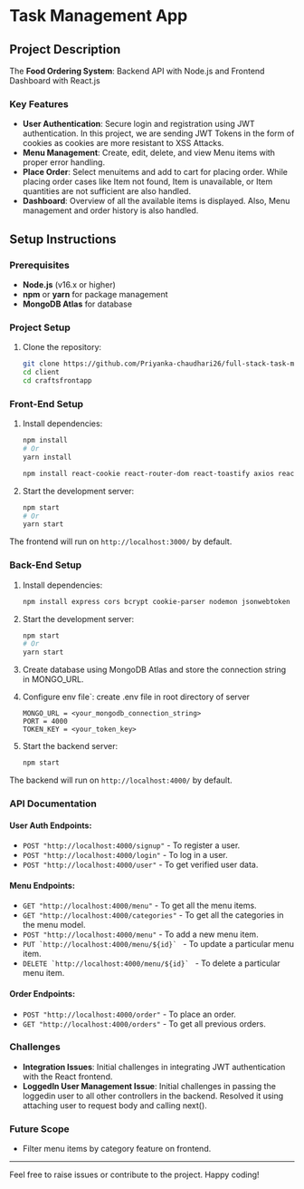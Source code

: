 # Task Management App

## Project Description
The **Food Ordering System**: Backend API with Node.js and Frontend Dashboard with React.js
### Key Features
- **User Authentication**: Secure login and registration using JWT authentication. In this project, we are sending JWT Tokens in the form of cookies as cookies are more resistant to XSS Attacks.
- **Menu Management**: Create, edit, delete, and view Menu items with proper error handling.
- **Place Order**: Select menuitems and add to cart for placing order. While placing order cases like Item not found, Item is unavailable, or Item quantities are not sufficient are also handled.
- **Dashboard**: Overview of all the available items is displayed. Also, Menu management and order history is also handled.

## Setup Instructions

### Prerequisites
- **Node.js** (v16.x or higher)
- **npm** or **yarn** for package management
- **MongoDB Atlas** for database

### Project Setup
1. Clone the repository:
   ```bash
   git clone https://github.com/Priyanka-chaudhari26/full-stack-task-management-app/
   cd client
   cd craftsfrontapp
   ```

### Front-End Setup

1. Install dependencies:
   ```bash
   npm install
   # Or
   yarn install

   npm install react-cookie react-router-dom react-toastify axios react-bootstrap bootstrap
   
   ```

2. Start the development server:
   ```bash
   npm start
   # Or
   yarn start
   ```

The frontend will run on `http://localhost:3000/` by default.

### Back-End Setup

1. Install dependencies:
   ```bash
   npm install express cors bcrypt cookie-parser nodemon jsonwebtoken mongoose dotenv
   ```
   
2. Start the development server:
   ```bash
   npm start
   # Or
   yarn start
   ```
3. Create database using MongoDB Atlas and store the connection string in MONGO_URL.
   
5. Configure env file`:
   create .env file in root directory of server
   ```env
   MONGO_URL = <your_mongodb_connection_string>
   PORT = 4000
   TOKEN_KEY = <your_token_key>
   ```

6. Start the backend server:
   ```bash
   npm start
   ```

The backend will run on `http://localhost:4000/` by default.

### API Documentation

#### User Auth Endpoints:
- `POST "http://localhost:4000/signup"` - To register a user.
- `POST "http://localhost:4000/login"` - To log in a user.
- `POST "http://localhost:4000/user"` - To get verified user data.

#### Menu Endpoints:
- `GET "http://localhost:4000/menu"` - To get all the menu items.
- `GET "http://localhost:4000/categories"` - To get all the categories in the menu model.
- `POST "http://localhost:4000/menu"` - To add a new menu item.
- ``PUT `http://localhost:4000/menu/${id}` `` - To update a particular menu item.
- ``DELETE `http://localhost:4000/menu/${id}` `` - To delete a particular menu item.

#### Order Endpoints:
- `POST "http://localhost:4000/order"` - To place an order.
- `GET "http://localhost:4000/orders"` - To get all previous orders.


### Challenges
- **Integration Issues**: Initial challenges in integrating JWT authentication with the React frontend.
- **LoggedIn User Management Issue**: Initial challenges in passing the loggedin user to all other controllers in the backend. Resolved it using attaching user to request body and calling next().
  

### Future Scope
- Filter menu items by category feature on frontend.


---

Feel free to raise issues or contribute to the project. Happy coding!

